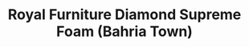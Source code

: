 ---
title: "Royal Furniture Diamond Supreme Foam (Bahria Town)"
url: /karachi/royal-furniture-diamond-supreme-foam-bahria-town/
shop: bed
---